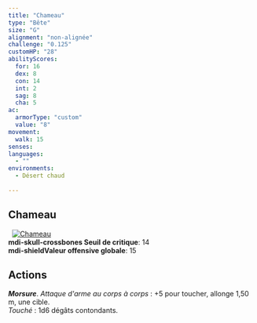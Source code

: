 ```yaml
---
title: "Chameau"
type: "Bête"
size: "G"
alignment: "non-alignée"
challenge: "0.125"
customHP: "28"
abilityScores:
  for: 16
  dex: 8
  con: 14
  int: 2
  sag: 8
  cha: 5
ac:
  armorType: "custom"
  value: "8"
movement:
  walk: 15
senses:
languages:
  - ""
environments:
  - Désert chaud   
  
---
```

## Chameau
&nbsp;
[![Chameau](https://www.douaratil.fr/illustrations/bete/chameau300.jpeg)](https://www.douaratil.fr/illustrations/bete/chameau.jpeg)  
**<v-icon>mdi-skull-crossbones</v-icon> Seuil de critique**: 14        
**<v-icon>mdi-shield</v-icon>Valeur offensive globale**: 15   
## Actions
_**Morsure**_. _Attaque d'arme au corps à corps_ : +5 pour toucher, allonge 1,50 m, une cible.  
_Touché_ : 1d6 dégâts contondants.
